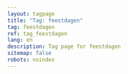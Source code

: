 ```yaml
---
layout: tagpage
title: "Tag: feestdagen"
tag: feestdagen
ref: tag_feestdagen
lang: en
description: Tag page for feestdagen
sitemap: false
robots: noindex
---
```

